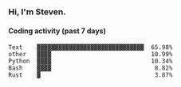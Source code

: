 ### Hi, I'm Steven.

#### Coding activity (past 7 days)
```
Text    ▓▓▓▓▓▓▓▓▓▓▓▓▓▓▓▓▓▓▓▓▓▓▓▓▓▓▓▓▓▓  65.98%
other   ▓▓▓▓                            10.99%
Python  ▓▓▓▓                            10.34%
Bash    ▓▓▓▓                             8.82%
Rust    ▓                                3.87%
```

